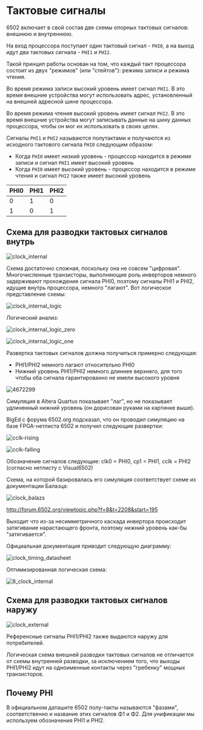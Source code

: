 # Тактовые сигналы

6502 включает в свой состав две схемы опорных тактовых сигналов: внешнюю и внутреннюю.

На вход процессора поступает один тактовый сигнал - `PHI0`, а на выход идут два тактовых сигнала - `PHI1` и `PHI2`.

Такой принцип работы основан на том, что каждый такт процессора состоит из двух "режимов" (или "стейтов"): режима записи и режима чтения.

Во время режима записи высокий уровень имеет сигнал `PHI1`. В это время внешние устройства могут использовать адрес, установленный на внешней адресной шине процессора.

Во время режима чтения высокий уровень имеет сигнал `PHI2`. В это время внешние устройства могут записывать данные на шину данных процессора, чтобы он мог их использовать в своих целях.

Сигналы `PHI1` и `PHI2` называются полутактами и получаются из исходного тактового сигнала `PHI0` следующим образом:
- Когда `PHI0` имеет низкий уровень - процессор находится в режиме записи и сигнал `PHI1` имеет высокий уровень
- Когда `PHI0` имеет высокий уровень - процессор находится в режиме чтения и сигнал `PHI2` также имеет высокий уровень

|PHI0|PHI1|PHI2|
|---|---|---|
|0|1|0|
|1|0|1|

## Схема для разводки тактовых сигналов внутрь

![clock_internal](/BreakingNESWiki/imgstore/6502/clock_internal.jpg)

Схема достаточно сложная, поскольку она не совсем "цифровая". Многочисленные транзисторы, выполняющие роль инверторов немного задерживают прохождение сигнала PHI0, поэтому сигналы PHI1 и PHI2, идущие внутрь процессора, немного "лагают". Вот логическое представление схемы:

![clock_internal_logic](/BreakingNESWiki/imgstore/6502/clock_internal_logic.jpg)

Логический анализ:

![clock_internal_logic_zero](/BreakingNESWiki/imgstore/6502/clock_internal_logic_zero.jpg)

![clock_internal_logic_one](/BreakingNESWiki/imgstore/6502/clock_internal_logic_one.jpg)

Развертка тактовых сигналов должна получиться примерно следующая:
- PHI1/PHI2 немного лагают относительно PHI0
- Нижний уровень PHI1/PHI2 немного длиннее верхнего, для того чтобы оба сигнала гарантированно не имели высокого уровня

![4672299](/BreakingNESWiki/imgstore/6502/waves/4672299.png)

Симуляция в Altera Quartus показывает "лаг", но не показывает удлиненный нижний уровень (он дорисован руками на картинке выше).

BigEd с форума 6502.org подсказал, что он проводил симуляцию на базе FPGA-нетлиста 6502 и получил следующие развертки:

![cclk-rising](/BreakingNESWiki/imgstore/6502/waves/cclk-rising.png)

![cclk-falling](/BreakingNESWiki/imgstore/6502/waves/cclk-falling.png)

Обозначение сигналов следующие: clk0 = PHI0, cp1 = PHI1, cclk = PHI2 (согласно нетлисту с Visual6502)

Схема, на которой базировалась его симуляция соответствует схеме из документации Балазца:

![clock_balazs](/BreakingNESWiki/imgstore/6502/clock_balazs.png)

http://forum.6502.org/viewtopic.php?f=8&t=2208&start=195

Выходит что из-за несимметричного каскада инвертора происходит затягивание нарастающего фронта, поэтому нижний уровень как-бы "затягивается".

Официальная документация приводит следующую диаграмму:

![clock_timing_datasheet](/BreakingNESWiki/imgstore/6502/clock_timing_datasheet.jpg)

Оптимизированная логическая схема:

![8_clock_internal](/BreakingNESWiki/imgstore/6502/ttlworks/8_clock_internal.png)

## Схема для разводки тактовых сигналов наружу

![clock_external](/BreakingNESWiki/imgstore/6502/clock_external.jpg)

Референсные сигналы PHI1/PHI2 также выдаются наружу для потребителей.

Логическая схема внешней разводки тактовых сигналов не отличается от схемы внутренней разводки, за исключением того, что выходы PHI1/PHI2 идут на одноименные контакты через "гребенку" мощных транзисторов.

## Почему PHI

В официальном даташите 6502 полу-такты называются "фазами", соответственно и название этих сигналов Φ1 и Φ2. Для унификации мы используем обозначения PHI1 и PHI2.
